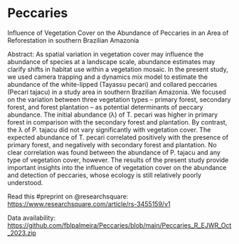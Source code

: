 # Peccaries

Influence of Vegetation Cover on the Abundance of Peccaries in an Area of Reforestation in southern Brazilian Amazonia

Abstract: As spatial variation in vegetation cover may influence the abundance of species at a landscape scale, abundance estimates may clarify shifts in habitat use within a vegetation mosaic. In the present study, we used camera trapping and a dynamics mix model to estimate the abundance of the white-lipped (Tayassu pecari) and collared peccaries (Pecari tajacu) in a study area in southern Brazilian Amazonia. We focused on the variation between three vegetation types – primary forest, secondary forest, and forest plantation – as potential determinants of peccary abundance. The initial abundance (λ) of T. pecari was higher in primary forest in comparison with the secondary forest and plantation. By contrast, the λ of P. tajacu did not vary significantly with vegetation cover. The expected abundance of T. pecari correlated positively with the presence of primary forest, and negatively with secondary forest and plantation. No clear correlation was found between the abundance of P. tajacu and any type of vegetation cover, however. The results of the present study provide important insights into the influence of vegetation cover on the abundance and detection of peccaries, whose ecology is still relatively poorly understood.

Read this #preprint on @researchsquare: https://www.researchsquare.com/article/rs-3455159/v1

Data availability: https://github.com/fblpalmeira/Peccaries/blob/main/Peccaries_R_EJWR_Oct_2023.zip
